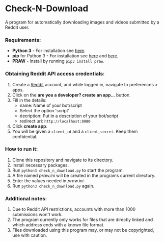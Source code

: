 # Check-N-Download

A program for automatically downloading images and videos submitted by a Reddit user.

### Requirements:
* **Python 3** - For installation see [here](https://www.python.org/downloads/).
* **pip** for Python 3 - For installation see [here](https://packaging.python.org/guides/installing-using-linux-tools/#installing-pip-setuptools-wheel-with-linux-package-managers) and [here](https://pip.pypa.io/en/stable/installing/).
* **PRAW** - Install by running `pip3 install praw`.

### Obtaining Reddit API access credentials:
1. Create a [Reddit](https://www.reddit.com/) account, and while logged in, navigate to preferences > apps.
2. Click on the **are you a developer? create an app...** button.
3. Fill in the details:
    * name: Name of your bot/script
    * Select the option 'script'
    * decription: Put in a description of your bot/script
    * redirect uri: `http://localhost:8080`
4. Click **create app**.
5. You will be given a `client_id` and a `client_secret`. Keep them confidential.

### How to run it:
1. Clone this repository and navigate to its directory.
2. Install necessary packages.
2. Run `python3 check_n_download.py` to start the program.
3. A file named *praw.ini* will be created in the programs current directory.
4. Enter the values needed in *praw.ini*.
5. Run `python3 check_n_download.py` again.

### Additional notes:
1. Due to Reddit API restrictions, accounts with more than 1000 submissions won't work. 
2. The program currently only works for files that are directly linked and which address ends with a known file format.
3. Files downloaded using this program may, or may not be copyrighted, use with caution.
